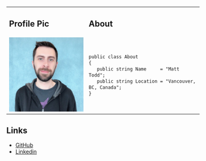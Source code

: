 <table>
<tr>
<td> <h2>Profile Pic</h2> </td>
<td> <h2>About</h2> </td>
</tr>
<tr>
<td> <img src="assets/images/profilepic.jpg"> </td>
<td>
<pre lang="csharp">
<code>
public class About
{
   public string Name     = "Matt Todd";
   public string Location = "Vancouver, BC, Canada";
}
</code>
</pre>
</td>
</tr>
</table>

## Links

* <a href="https://github.com/Fenris42" class="btn btn-github"><span class="icon"></span>GitHub</a>
* <a href="https://www.linkedin.com/in/matt-todd/" class="btn btn-linkedin"><span class="icon"></span>Linkedin</a> 


 


